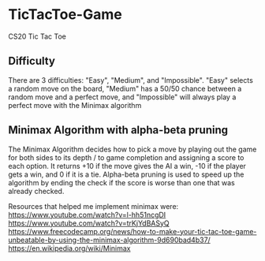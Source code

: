 # TicTacToe-Game
CS20 Tic Tac Toe

## Difficulty
There are 3 difficulties: "Easy", "Medium", and "Impossible".
"Easy" selects a random move on the board, "Medium" has a 50/50 chance between a random move and a perfect move, and "Impossible" will always play a perfect move with the Minimax algorithm

## Minimax Algorithm with alpha-beta pruning
The Minimax Algorithm decides how to pick a move by playing out the game for both sides to its depth / to game completion and assigning a score to each option.
It returns +10 if the move gives the AI a win, -10 if the player gets a win, and 0 if it is a tie.
Alpha-beta pruning is used to speed up the algorithm by ending the check if the score is worse than one that was already checked.

Resources that helped me implement minimax were:
https://www.youtube.com/watch?v=l-hh51ncgDI
https://www.youtube.com/watch?v=trKjYdBASyQ
https://www.freecodecamp.org/news/how-to-make-your-tic-tac-toe-game-unbeatable-by-using-the-minimax-algorithm-9d690bad4b37/
https://en.wikipedia.org/wiki/Minimax
